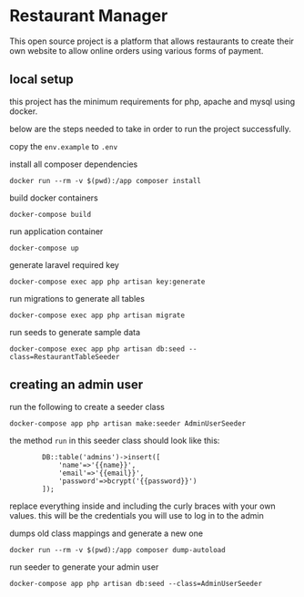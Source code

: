 #  Restaurant Manager

This open source project is a platform that allows restaurants
to create their own website to allow online orders using various forms of payment.

## local setup
this project has the minimum requirements for php, apache
and mysql using docker.

below are the steps needed to take in order to run the project
successfully.

copy the ```env.example``` to ```.env```

install all composer dependencies
```
docker run --rm -v $(pwd):/app composer install
```

build docker containers
```
docker-compose build
```

run application container
```
docker-compose up
```

generate laravel required key
```
docker-compose exec app php artisan key:generate
```

run migrations to generate all tables
```
docker-compose exec app php artisan migrate
```

run seeds to generate sample data
```
docker-compose exec app php artisan db:seed --class=RestaurantTableSeeder
```


## creating an admin user
run the following to create a seeder class

```
docker-compose app php artisan make:seeder AdminUserSeeder
```

the method ```run``` in this seeder class should look like this:
```
        DB::table('admins')->insert([
            'name'=>'{{name}}',
            'email'=>'{{email}}',
            'password'=>bcrypt('{{password}}')
        ]);
```
replace everything inside and including the curly braces with your own values.
this will be the credentials you will use to log in to the admin

dumps old class mappings and generate a new one
```
docker run --rm -v $(pwd):/app composer dump-autoload
```

run seeder to generate your admin user
```
docker-compose app php artisan db:seed --class=AdminUserSeeder
```
